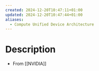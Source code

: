 ```yaml
---
created: 2024-12-20T10:47:11+01:00
updated: 2024-12-20T10:47:44+01:00
aliases:
  - Compute Unified Device Architecture
---
```

# Description
- From [[NVIDIA]]